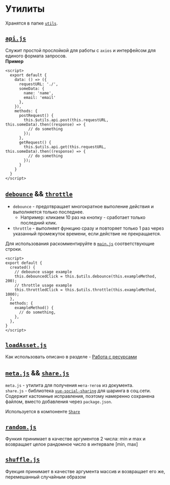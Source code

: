 # Утилиты
Хранятся в папке [`utils`](/src/utils).

## [`api.js`](/src/utils/api.js)
Служит простой прослойкой для работы с `axios` и интерфейсом для единого формата запросов.<br>
**Пример**
```vue
<script>
  export default {
    data: () => ({
      requestURL: './',
      someData: {
        name: 'name',
        email: 'email'
      },
    }),
    methods: {
      postRequest() {
        this.$utils.api.post(this.requestURL, this.someData).then((response) => {
          // do something
        });
      },
      getRequest() {
        this.$utils.api.get(this.requestURL, this.someData).then((response) => {
          // do something
        });
      }
    }
  }
</script>
```

## [`debounce`](/src/utils/debounce.js) && [`throttle`](/src/utils/throttle.js)
* `debounce` - предотвращает многократное выполение действия и выполняется только последнее.
    * Например: кликаем 10 раз на кнопку - сработает только последний клик.
* `throttle` - выполняет функцию сразу и повторяет только 1 раз через указанный промежуток времени, если действие не прекращается.

Для использования раскомментируйте в [`main.js`](/src/main.js) соответствующие строки.
```vue
<script>
export default {
  created() {
    // debounce usage example
    this.debouncedClick = this.$utils.debounce(this.exampleMethod, 200);
    // throttle usage example
    this.throttledClick = this.$utils.throttle(this.exampleMethod, 1000);
  },
  methods: {
    exampleMethod() {
      // do something,
    },
  },
}
</script>
```

## [`loadAsset.js`](/src/utils/loadAsset.js)
Как использовать описано в разделе  - [Работа с ресурсами](/docs/02_Assets.md)

## [`meta.js`](/src/utils/meta.js) && [`share.js`](/src/utils/share.js)
`meta.js` - утилита для получения `мета-тегов` из документа.<br>
`share.js` - библиотека [`vue-social-sharing`](https://github.com/nicolasbeauvais/vue-social-sharing) для шаринга в соц.сети.<br>
Содержит кастомные исправления, поэтому намеренно сохранена файлом, вместо добавления через `package.json`.<br>

Используется в компоненте [`Share`](/src/core/Share.vue)

## [`random.js`](/src/utils/random.js)
Функия принимает в качестве аргументов 2 числа: min и max
и возвращает целое рандомное число в интервале [min, max]

## [`shuffle.js`](/src/utils/shuffle.js)
Фуекция принимает в качестве аргумента массив и возвращает
его же, перемешанный случайным образом
